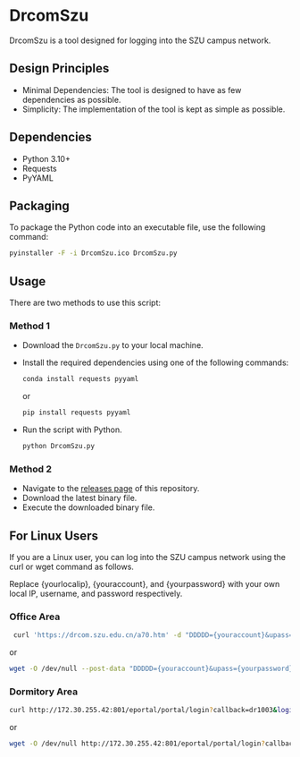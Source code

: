 # DrcomSzu

DrcomSzu is a tool designed for logging into the SZU campus network.

## Design Principles

- Minimal Dependencies: The tool is designed to have as few dependencies as possible.
- Simplicity: The implementation of the tool is kept as simple as possible.

## Dependencies

- Python 3.10+
- Requests
- PyYAML

## Packaging

To package the Python code into an executable file, use the following command:

```bash
pyinstaller -F -i DrcomSzu.ico DrcomSzu.py
```

## Usage

There are two methods to use this script:

### Method 1

- Download the `DrcomSzu.py` to your local machine.
- Install the required dependencies using one of the following commands:

    ```bash
    conda install requests pyyaml
    ```

    or

    ```bash
    pip install requests pyyaml
    ```

- Run the script with Python.

    ```bash
    python DrcomSzu.py
    ```

### Method 2

- Navigate to the [releases page](https://github.com/katzzy/drcom_login/releases) of this repository.
- Download the latest binary file.
- Execute the downloaded binary file.

## For Linux Users

If you are a Linux user, you can log into the SZU campus network using the curl or wget command as follows.

Replace {yourlocalip}, {youraccount}, and {yourpassword} with your own local IP, username, and password respectively.

### Office Area

```bash
 curl 'https://drcom.szu.edu.cn/a70.htm' -d "DDDDD={youraccount}&upass={yourpassword}&0MKKey=%B5%C7%A1%A1%C2%BC" > /dev/null
```

or

```bash
wget -O /dev/null --post-data "DDDDD={youraccount}&upass={yourpassword}&0MKKey=%B5%C7%A1%A1%C2%BC" https://drcom.szu.edu.cn/a70.htm
```

### Dormitory Area

```bash
curl http://172.30.255.42:801/eportal/portal/login?callback=dr1003&login_method=1&user_account=%2C0%2C{youraccount}&user_password={yourpassword}&wlan_user_ip={yourlocalip}&wlan_user_ipv6=&wlan_user_mac=000000000000&wlan_ac_ip=&wlan_ac_name=&jsVersion=4.1.3&terminal_type=1&lang=en&v=4742&lang=en > /dev/null
```

or

```bash
wget -O /dev/null http://172.30.255.42:801/eportal/portal/login?callback=dr1003&login_method=1&user_account=%2C0%2C{youraccount}&user_password={yourpassword}&wlan_user_ip={yourlocalip}&wlan_user_ipv6=&wlan_user_mac=000000000000&wlan_ac_ip=&wlan_ac_name=&jsVersion=4.1.3&terminal_type=1&lang=en&v=4742&lang=en
```
